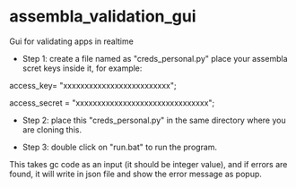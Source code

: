 # assembla_validation_gui
Gui for validating apps in realtime



- Step 1: create a file named as "creds_personal.py"
place your assembla scret keys inside it, for example:

access_key= "xxxxxxxxxxxxxxxxxxxxxxxxx";

access_secret = "xxxxxxxxxxxxxxxxxxxxxxxxxxxxxxx";

- Step 2: place this "creds_personal.py" in the same directory where you are cloning this.

- Step 3: double click on "run.bat" to run the program.

This takes gc code as an input (it should be integer value), and if errors are found, it will write in json file and show the error message as popup.

